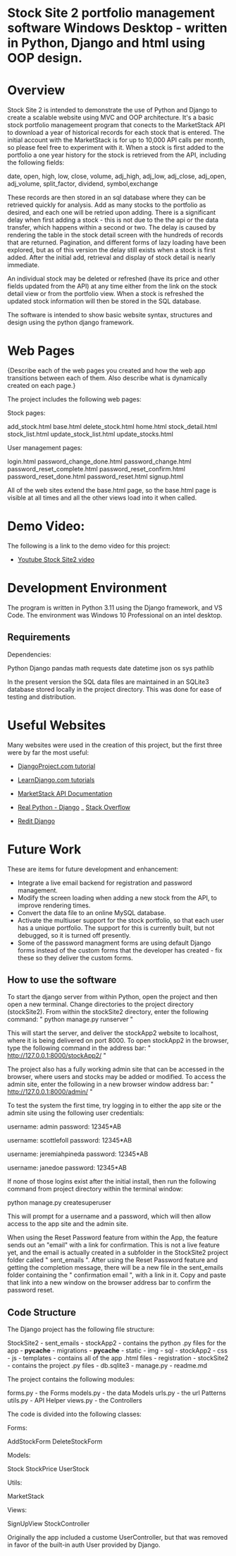# Stock Site 2 portfolio management software Windows Desktop - written in Python, Django and html using OOP design.

# Overview

Stock Site 2 is intended to demonstrate the use of Python and Django to create a scalable website using MVC and OOP architecture. It's a basic stock portfolio managemeent program that conects to the MarketStack API to download a year of historical records for each stock that is entered. The initial account with the MarketStack is for up to 10,000 API calls per month, so please feel free to experiment with it. When a stock is first added to the portfolio a one year history for the stock is retrieved from the API, including the following fields:

date, open, high, low, close, volume, adj_high, adj_low, adj_close, adj_open, adj_volume, split_factor, dividend, symbol,exchange

These records are then stored in an sql database where they can be retrieved quickly for analysis. Add as many stocks to the portfolio as desired, and each one will be retried upon adding. There is a significant delay when first adding a stock - this is not due to the the api or the data transfer, which happens within a second or two. The delay is caused by rendering the table in the stock detail screen with the hundreds of records that are returned. Pagination, and different forms of lazy loading have been explored, but as of this version the delay still exists when a stock is first added. After the initial add, retrieval and display of stock detail is nearly immediate.

An individual stock may be deleted or refreshed (have its price and other fields updated from the API) at any time either from the link on the stock detail view or from the portfolio view. When a stock is refreshed the updated stock information will then be stored in the SQL database.

The software is intended to show basic website syntax, structures and design using the python django framework.

# Web Pages

{Describe each of the web pages you created and how the web app transitions between each of them.  Also describe what is dynamically created on each page.}

The project includes the following web pages:

Stock pages:

add_stock.html
base.html
delete_stock.html
home.html
stock_detail.html
stock_list.html
update_stock_list.html
update_stocks.html

User management pages:

login.html
password_change_done.html
password_change.html
password_reset_complete.html
password_reset_confirm.html
password_reset_done.html
password_reset.html
signup.html

All of the web sites extend the base.html page, so the base.html page is visible at all times and all the other views load into it when called.

# Demo Video:

The following is a link to the demo video for this project: 


- [Youtube Stock Site2 video](https://youtu.be/_gpqyNU5X6I)
  
# Development Environment

The program is written in Python 3.11 using the Django framework, and VS Code. The environment was Windows 10 Professional on an intel desktop.

## Requirements

Dependencies:

Python
Django
pandas
math
requests
date
datetime
json
os
sys
pathlib

In the present version the SQL data files are maintained in an SQLite3 database stored locally in the project directory. This was done for ease of testing and distribution.


# Useful Websites

Many websites were used in the creation of this project, but the first three were by far the most useful:

- [DjangoProject.com tutorial](https://docs.djangoproject.com/en/4.1/intro/tutorial01/)
- [LearnDjango.com tutorials](https://learndjango.com/tutorials/django-login-and-logout-tutorial)
- [MarketStack API Documentation](https://marketstack.com/documentation)

- [Real Python - Django](https://realpython.com/get-started-with-django-1/)
_ [Stack Overflow](https://stackoverflow.com/)
- [Redit Django](https://www.reddit.com/r/django/)

# Future Work

These are items for future development and enhancement:

- Integrate a live email backend for registration and password management.
- Modify the screen loading when adding a new stock from the API, to improve rendering times.
- Convert the data file to an online MySQL database.
- Activate the multiuser support for the stock portfolio, so that each user has a unique portfolio.
  The support for this is currently built, but not debugged, so it is turned off presently.
- Some of the password managment forms are using default Django forms instead of the custom
  forms that the developer has created - fix these so they deliver the custom forms.


## How to use the software

To start the django server from within Python, open the project and then open a new terminal. Change directories to the project directory (stockSite2). From within the stockSite2 directory, enter the following command: " python manage.py runserver "

This will start the server, and deliver the stockApp2 website to localhost, where it is being delivered on port 8000. To open stockApp2 in the browser, type the following command in the address bar: " http://127.0.0.1:8000/stockApp2/ "

The project also has a fully working admin site that can be accessed in the browser, where users and stocks may be added or modified. To access the admin site, enter the following in a new browser window address bar:  " http://127.0.0.1:8000/admin/ "

To test the system the first time, try logging in to either the app site or the admin site using the following user credentials:

username: admin
password: 12345*AB

username: scottlefoll
password: 12345*AB

username: jeremiahpineda
password: 12345*AB

username: janedoe
password: 12345*AB

If none of those logins exist after the initial install, then run the following command from project directory within the terminal window: 

python manage.py createsuperuser

This will prompt for a username and a password, which will then allow access to the app site and the admin site.

When using the Reset Password feature from within the App, the feature sends out an "email" with a link for confirmation. This is not a live feature yet, and the email is actually created in a subfolder in the StockSite2 project folder called " sent_emails ". After using the Reset Password feature and getting the completion message, there will be a new file in the sent_emails folder containing the " confirmation email ", with a link in it. Copy and paste that link into a new window on the browser address bar to confirm the password reset.

## Code Structure
The Django project has the following file structure:

StockSite2
    - sent_emails
    - stockApp2 - contains the python .py files for the app
      - __pycache__
      - migrations
        - __pycache__
      - static
        - img
        - sql
        - stockApp2
          - css
          - js
      - templates - contains all of the app .html files
        - registration
    - stockSite2 - contains the project .py files
    - db.sqlite3
    - manage.py
    - readme.md


The project contains the following modules:

forms.py - the Forms
models.py - the data Models
urls.py - the url Patterns
utils.py - API Helper
views.py - the Controllers

The code is divided into the following classes:

Forms:

AddStockForm
DeleteStockForm

Models:

Stock
StockPrice
UserStock

Utils:

MarketStack

Views:

SignUpView
StockController

Originally the app included a custome UserController, but that was removed in favor of the built-in auth User provided by Django.






